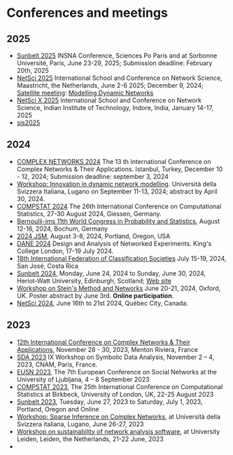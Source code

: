 # Conferences and meetings
## 2025

* [Sunbelt 2025](https://sunbelt2025.org/) INSNA Conference, Sciences Po Paris and at Sorbonne Université, Paris, June 23-29, 2025; Submission deadline: February 20th, 2025
* [NetSci 2025](https://netsci2025.github.io/) International School and Conference on Network Science, Maastricht, the Netherlands, June 2-6 2025; December 9, 2024;
[Satellite meeting](https://netsci2025.github.io/satellites/): [Modelling Dynamic Networks](https://www.ci.inf.usi.ch/netsci-bernoulli/)
* [NetSci X 2025](https://netscix2025.iiti.ac.in/) International School and Conference on Network Science,
Indian Institute of Technology, Indore, India, January 14-17, 2025
* [sis2025](https://sis2025.sis-statistica.it/)

## 2024
* [COMPLEX NETWORKS 2024](https://complexnetworks.org/) The 13 th International Conference on Complex Networks & Their Applications. Istanbul, Turkey, December 10 - 12, 2024; Submission deadline: september 3, 2024
* [Workshop: Innovation in dynamic network modelling](https://www.ci.inf.usi.ch/innodyn/). Università della Svizzera Italiana, Lugano on September 11-13, 2024; abstract by April 30, 2024.
* [COMPSTAT 2024](http://www.compstat2024.org/) The 26th International Conference on Computational Statistics, 27-30 August 2024, Giessen, Germany.
* [Bernoulli-ims 11th World Congress in Probability and Statistics](https://www.bernoulli-ims-worldcongress2024.org/), August 12-16, 2024, Bochum, Germany
* [2024 JSM](https://ww2.amstat.org/meetings/jsm/2024/), August 3-8, 2024, Portland, Oregon, USA
* [DANE 2024](https://www.kcl.ac.uk/events/design-and-analysis-of-experiments-on-networks) Design and Analysis of Networked Experiments. King's College London, 17-19 July 2024.
* [18th International Federation of Classification Societies](https://eventos.cimpa.ucr.ac.cr/index.php/IFCS/IFCS24)
July 15-19, 2024, San José, Costa Rica
* [Sunbelt 2024](https://www.insna.org/events/sunbelt-2024---edinburgh), Monday, June 24, 2024 to Sunday, June 30, 2024, Heriot-Watt University, Edinburgh, Scotland; [Web site](https://sunbelt2024.com/)
* [Workshop on Stein's Method and Networks](https://sites.google.com/view/workshop-stein-networks/home?authuser=0) June 20-21, 2024, Oxford, UK. Poster abstract by June 3rd. **Online participation**.
* [NetSci 2024](https://netsci2024.com/en), June 16th to 21st 2024, Québec City, Canada.

## 2023
* [12th International Conference on Complex Networks & Their Applications](https://complexnetworks.org/),
November 28 - 30, 2023, Menton Riviera, France
* [SDA 2023](https://sda2018.wixsite.com/sda2023paris) IX Workshop on Symbolic Data Analysis, November 2 – 4, 2023, CNAM, Paris, France.
* [EUSN 2023](https://eusn2023.org/), The 7th European Conference on Social Networks at the University of Ljubljana, 4 – 8 September 2023
* [COMPSTAT 2023](http://www.compstat2023.org/), The 25th International Conference on Computational Statistics  at Birkbeck, University of London, UK, 22-25 August 2023
* [Sunbelt 2023](https://www.insna.org/events/sunbelt-2023), Tuesday, June 27, 2023 to Saturday, July 1, 2023, Portland, Oregon and Online
* [Workshop: Sparse Inference on Complex Networks](https://www.ci.inf.usi.ch/workshop-sparse-inference-on-complex-networks/),  at Università della Svizzera italiana, Lugano, June 26-27, 2023
* [Workshop on sustainability of network analysis software](https://igraph.org/workshop.html), at University Leiden, Leiden, the Netherlands, 21-22 June, 2023
* 
